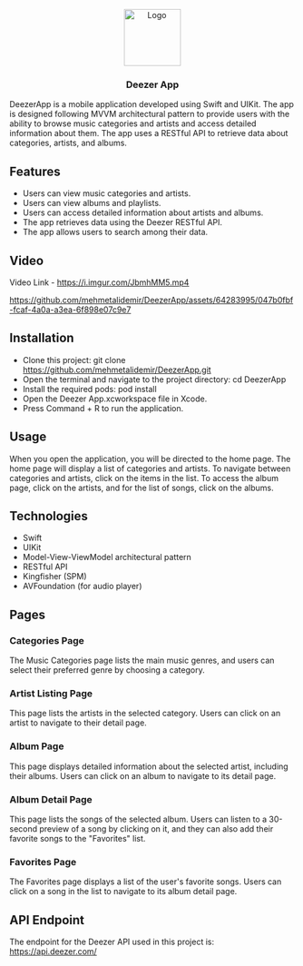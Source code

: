 <p align="center">
  <a href="https://github.com/mehmetalidemir/DeezerApp">
    <img src="https://i.imgur.com/flF38Qe.png" alt="Logo" width="100" height="100">
  </a>
  <h3 align="center">Deezer App</h3>
  </p>
</p>

DeezerApp is a mobile application developed using Swift and UIKit. The app is designed following MVVM architectural pattern to provide users with the ability to browse music categories and artists and access detailed information about them. The app uses a RESTful API to retrieve data about categories, artists, and albums.

## Features
- Users can view music categories and artists.
- Users can view albums and playlists.
- Users can access detailed information about artists and albums.
- The app retrieves data using the Deezer RESTful API.
- The app allows users to search among their data.

## Video
Video Link - https://i.imgur.com/JbmhMM5.mp4

https://github.com/mehmetalidemir/DeezerApp/assets/64283995/047b0fbf-fcaf-4a0a-a3ea-6f898e07c9e7

## Installation
- Clone this project: git clone https://github.com/mehmetalidemir/DeezerApp.git
- Open the terminal and navigate to the project directory: cd DeezerApp
- Install the required pods: pod install
- Open the Deezer App.xcworkspace file in Xcode.
- Press Command + R to run the application.

## Usage
When you open the application, you will be directed to the home page. The home page will display a list of categories and artists. To navigate between categories and artists, click on the items in the list. To access the album page, click on the artists, and for the list of songs, click on the albums. 

## Technologies
- Swift
- UIKit
- Model-View-ViewModel architectural pattern
- RESTful API
- Kingfisher (SPM)
- AVFoundation (for audio player)

## Pages
### Categories Page
The Music Categories page lists the main music genres, and users can select their preferred genre by choosing a category.

### Artist Listing Page
This page lists the artists in the selected category. Users can click on an artist to navigate to their detail page.

### Album Page
This page displays detailed information about the selected artist, including their albums. Users can click on an album to navigate to its detail page.

### Album Detail Page
This page lists the songs of the selected album. Users can listen to a 30-second preview of a song by clicking on it, and they can also add their favorite songs to the "Favorites" list.

### Favorites Page
The Favorites page displays a list of the user's favorite songs. Users can click on a song in the list to navigate to its album detail page.

## API Endpoint
The endpoint for the Deezer API used in this project is: https://api.deezer.com/

